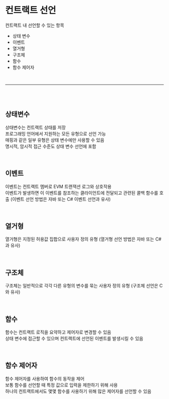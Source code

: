 # 컨트랙트 선언
컨트랙트 내 선언할 수 있는 항목
- 상태 변수 
- 이벤트
- 열거형
- 구조체
- 함수
- 함수 제어자   

<br/>
<hr>
<br/>
<br/>

## 상태변수
상태변수는 컨트랙트 상태를 저장   
프로그래밍 언어에서 지원하는 모든 유형으로 선언 가능   
매핑과 같은 일부 유형은 상태 변수에만 사용할 수 있음   
명시적, 암시적 접근 수준도 상태 변수 선언에 포함

<br>

## 이벤트
이벤트는 컨트랙트 멤버로 EVM 트랜잭션 로그와 상호작용   
이벤트가 발생하면 이 이벤트를 참조하는 클라이언트에 전달되고 관련된 콜백 함수를 호출 (이벤트 선언 방법은 자바 또는 C# 이벤트 선언과 유사)

<br>

## 열거형
열거형은 지정된 허용값 집합으로 사용자 정의 유형 (열거형 선언 방법은 자바 또는 C#과 유사)

<br>

## 구조체
구조체는 일반적으로 각각 다른 유형의 변수를 묶는 사용자 정의 유형 (구조체 선언은 C와 유사)

<br>

## 함수 
함수는 컨트랙트 로직을 요약하고 제어자로 변경할 수 있음   
상태 변수에 접근할 수 있으며 컨트랙트에 선언된 이벤트를 발생시킬 수 있음   

<br>

## 함수 제어자
함수 제어자를 사용하여 함수의 동작을 제어   
보통 함수를 선언할 때 특정 값으로 입력을 제한하기 위해 사용   
하나의 컨트랙트에서도 몇몇 함수를 사용하기 위해 많은 제어자를 선언할 수 있음   
